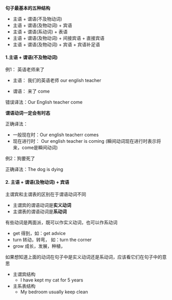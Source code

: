 **句子最基本的五种结构**



- 主语 + 谓语(不及物动词)
- 主语 + 谓语(及物动词) + 宾语
- 主语 + 谓语(系动词) + 表语
- 主语 + 谓语(及物动词) + 间接宾语 + 直接宾语
- 主语 + 谓语(及物动词) + 宾语 + 宾语补足语



#### 1.主语 + 谓语(不及物动词)



例1： 英语老师来了

- 主语： 我们的英语老师 our english teacher

- 谓语： 来了 come



错误译法：Our English teacher come

**谓语动词一定会有时态** 

正确译法： 
- 一般现在时：Our english teacherr comes
- 现在进行时： Our english teacher is coming (瞬间动词现在进行时表示将来，come是瞬间动词)



例2：狗要死了

正确译法：The dog is dying



#### 2. 主语 + 谓语(及物动词) + 宾语

主谓宾和主谓表的区别在于谓语动词不同

- 主谓宾的谓语动词是**实义动词**
- 主谓表的谓语动词是**系动词**



有些动词是两面派，既可以作实义动词，也可以作系动词

- get 得到，如：get advice
- turn 转动，转弯， 如：turn the corner
- grow 成长，发展，种植， 



如果想知道上面的动词在句子中是实义动词还是系动词，应该看它们在句子中的意思

- 主谓宾结构
  - I have kept my cat for 5 years
- 主系表结构
  - My bedroom usually keep clean



